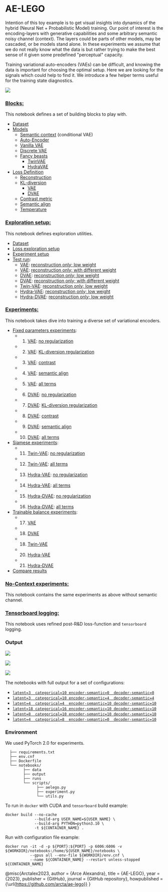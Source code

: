 # AE-LEGO
Intention of this toy example is to get visual insights into dynamics of the hybrid (Neural Net + Probabilistic Model) training. Our point of interest is the encoding-layers with generative capabilities and some arbitrary semantic noisy channel (context). The layers could be parts of other models, may be cascaded, or be models stand alone. In these experiments we assume that we do not really know what the data is but rather trying to make the best sense of it given some predefined "perceptual" capacity.

Training variational auto-encoders (VAEs) can be difficult, and knowing the data is important for choosing the optimal setup. Here we are looking for the signals which could help to find it. We introduce a few helper terms useful for the training state diagnostics.

<img align="left" src="notebooks/assets/training-history.png" /><br clear="all">


### [Blocks:](notebooks/AE-LEGO.ipynb)
This notebook defines a set of building blocks to play with.

* [Dataset](notebooks/AE-LEGO.ipynb#data)
* [Models](notebooks/AE-LEGO.ipynb#model)
    * [Semantic context](notebooks/AE-LEGO.ipynb#semantic) (conditional VAE)
    * [Auto-Encoder](notebooks/AE-LEGO.ipynb#ae)
    * [Vanilla VAE](notebooks/AE-LEGO.ipynb#vae)
    * [Discrete VAE](notebooks/AE-LEGO.ipynb#dvae)
    * [Fancy beasts](notebooks/AE-LEGO.ipynb#beasts)
        * [TwinVAE](notebooks/AE-LEGO.ipynb#twin)
        * [HydraVAE](notebooks/AE-LEGO.ipynb#hydra)
* [Loss Definition](notebooks/AE-LEGO.ipynb#loss)
    * [Reconstruction](notebooks/AE-LEGO.ipynb#rec)
    * [KL-diversion](notebooks/AE-LEGO.ipynb#kld)
        * [VAE](notebooks/AE-LEGO.ipynb#kld)
        * [DVAE](notebooks/AE-LEGO.ipynb#kld-dvae)
    * [Contrast metric](notebooks/AE-LEGO.ipynb#contrast)
    * [Semantic align](notebooks/AE-LEGO.ipynb#align)
    * [Temperature](notebooks/AE-LEGO.ipynb#tau)
    
### [Exploration setup:](notebooks/AE-Experiments-Setup.ipynb)
This notebook defines exploration utilities.

* [Dataset](notebooks/AE-Experiments-Setup.ipynb#data)
* [Loss exploration setup](notebooks/AE-Experiments-Setup.ipynb#loss)
* [Experiment setup](notebooks/AE-Experiments-Setup.ipynb#exp)
* [Test run](notebooks/AE-Experiments-Setup.ipynb#test):
    * [VAE](notebooks/AE-Experiments-Setup.ipynb#vae): [reconstruction only; low weight](notebooks/AE-Experiments-Setup.ipynb#vae)
    * [VAE](notebooks/AE-Experiments-Setup.ipynb#vae): [reconstruction only; with different weight](notebooks/AE-Experiments-Setup.ipynb#vae1)
    * [DVAE](notebooks/AE-Experiments-Setup.ipynb#dvae): [reconstruction only; low weight](notebooks/AE-Experiments-Setup.ipynb#dvae)
    * [DVAE](notebooks/AE-Experiments-Setup.ipynb#dvae): [reconstruction only; with different weight](notebooks/AE-Experiments-Setup.ipynb#dvae1)
    * [Twin-VAE](notebooks/AE-Experiments-Setup.ipynb#twin): [reconstruction only; low weight](notebooks/AE-Experiments-Setup.ipynb#twin)
    * [Hydra-VAE](notebooks/AE-Experiments-Setup.ipynb#hvae): [reconstruction only; low weight](notebooks/AE-Experiments-Setup.ipynb#hvae)
    * [Hydra-DVAE](notebooks/AE-Experiments-Setup.ipynb#hdvae): [reconstruction only; low weight](notebooks/AE-Experiments-Setup.ipynb#hdvae)
    
### [Experiments:](notebooks/AE-Experiments.ipynb)
This notebook takes dive into training a diverse set of variational encoders.

* [Fixed parameters experiments](notebooks/AE-Experiments.ipynb#fixed):
    * 1. [VAE](notebooks/AE-Experiments.ipynb#1): [no regularization](notebooks/AE-Experiments.ipynb#1)
    * 2. [VAE](notebooks/AE-Experiments.ipynb#1): [KL-diversion regularization](notebooks/AE-Experiments.ipynb#2)
    * 3. [VAE](notebooks/AE-Experiments.ipynb#1): [contrast](notebooks/AE-Experiments.ipynb#3)
    * 4. [VAE](notebooks/AE-Experiments.ipynb#1): [semantic align](notebooks/AE-Experiments.ipynb#4)
    * 5. [VAE](notebooks/AE-Experiments.ipynb#1): [all terms](notebooks/AE-Experiments.ipynb#5)
    * 6. [DVAE](notebooks/AE-Experiments.ipynb#6): [no regularization](notebooks/AE-Experiments.ipynb#6)
    * 7. [DVAE](notebooks/AE-Experiments.ipynb#6): [KL-diversion regularization](notebooks/AE-Experiments.ipynb#7)
    * 8. [DVAE](notebooks/AE-Experiments.ipynb#6): [contrast](notebooks/AE-Experiments.ipynb#8)
    * 9. [DVAE](notebooks/AE-Experiments.ipynb#6): [semantic align](notebooks/AE-Experiments.ipynb#9)
    * 10. [DVAE](notebooks/AE-Experiments.ipynb#6): [all terms](notebooks/AE-Experiments.ipynb#10)
* [Siamese experiments](notebooks/AE-Experiments.ipynb#siam):
    * 11. [Twin-VAE](notebooks/AE-Experiments.ipynb#11): [no regularization](notebooks/AE-Experiments.ipynb#11)
    * 12. [Twin-VAE](notebooks/AE-Experiments.ipynb#11): [all terms](notebooks/AE-Experiments.ipynb#12)
    * 13. [Hydra-VAE](notebooks/AE-Experiments.ipynb#13): [no regularization](notebooks/AE-Experiments.ipynb#13)
    * 14. [Hydra-VAE](notebooks/AE-Experiments.ipynb#13): [all terms](notebooks/AE-Experiments.ipynb#14)
    * 15. [Hydra-DVAE](notebooks/AE-Experiments.ipynb#15): [no regularization](notebooks/AE-Experiments.ipynb#15)
    * 16. [Hydra-DVAE](notebooks/AE-Experiments.ipynb#15): [all terms](notebooks/AE-Experiments.ipynb#16)
* [Trainable balance experiments](notebooks/AE-Experiments.ipynb#train):
    * 17. [VAE](notebooks/AE-Experiments.ipynb#17)
    * 18. [DVAE](notebooks/AE-Experiments.ipynb#18)
    * 18. [Twin-VAE](notebooks/AE-Experiments.ipynb#19)
    * 20. [Hydra-VAE](notebooks/AE-Experiments.ipynb#20)
    * 21. [Hydra-DVAE](notebooks/AE-Experiments.ipynb#21)
* [Compare results](notebooks/AE-Experiments.ipynb#res)

### [No-Context experiments:](notebooks/AE-Experiments-Base.ipynb)
This notebook contains the same experiments as above without semantic channel.

### [Tensorboard logging:](notebooks/AE-Experiments-Tensorboard.ipynb)
This notebook uses refined post-R&D loss-function and `tensorboard` logging.

<!--img align="left" src="notebooks/assets/tensorboard.png" /><br clear="all"-->

### Output

<img align="left" src="notebooks/assets/twin-vae.png" /><br clear="all">

<img align="left" src="notebooks/assets/semantic.png" /><br clear="all">

<img align="left" src="notebooks/assets/results-4-4-10.png" /><br clear="all">

The notebooks with full output for a set of configurations:

* [`latent=3  categorical=10 encoder-semantic=0  decoder-semantic=0`](https://arcta.me/projects/dustbin/ae-lego-output/AE-Experiments-3-10-0.html)
* [`latent=3  categorical=10 encoder-semantic=4  decoder-semantic=4`](https://arcta.me/projects/dustbin/ae-lego-output/AE-Experiments-3-10-4.html)
* [`latent=4  categorical=4  encoder-semantic=10 decoder-semantic=10`](https://arcta.me/projects/dustbin/ae-lego-output/AE-Experiments-4-4-10.html)
* [`latent=18 categorical=16 encoder-semantic=10 decoder-semantic=10`](https://arcta.me/projects/dustbin/ae-lego-output/AE-Experiments-16-16-10.html)
* [`latent=8  categorical=10 encoder-semantic=10 decoder-semantic=10`](https://arcta.me/projects/dustbin/ae-lego-output/AE-Experiments-8-10-10.html)
* [`latent=4  categorical=8  encoder-semantic=0  decoder-semantic=10`](https://arcta.me/projects/dustbin/ae-lego-output/AE-Experiments-4-8-d10.html)


### Environment
We used PyTorch 2.0 for experiments.

      ├── requirements.txt
      ├── env.cnf
      ├── Dockerfile
      └── notebooks/
            ├── data
            ├── output
            ├── runs
            └── scripts/
                  ├── aelego.py
                  ├── experiment.py
                  └── utils.py
                  

To run in `docker` with CUDA and `tensorboard` build example:

    docker build --no-cache 
                 --build-arg USER_NAME=${USER_NAME} \
                 --build-arg PYTHON=python3.10 \
                 -t ${CONTAINER_NAME} .

Run with configuration file example:

    docker run -it -d -p ${PORT}:${PORT} -p 6006:6006 -v ${WORKDIR}/notebooks:/home/${USER_NAME}/notebooks \
               --gpus all --env-file ${WORKDIR}/env.cnf \
               --name ${CONTAINER_NAME} --restart unless-stopped ${CONTAINER_NAME}


@misc{Arctalex2023,
  author = {Arce Alexandra},
  title = {AE-LEGO},
  year = {2023},
  publisher = {GitHub},
  journal = {GitHub repository},
  howpublished = {\url{https://github.com/arcta/ae-lego}}
}
